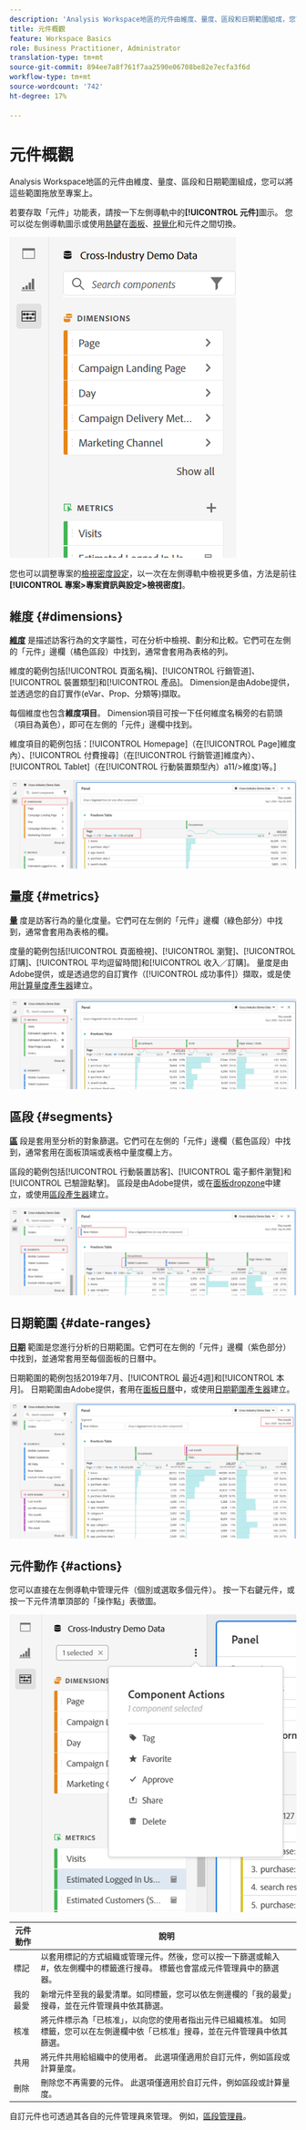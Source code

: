 ```yaml
---
description: 'Analysis Workspace地區的元件由維度、量度、區段和日期範圍組成，您可以將這些範圍拖放至專案上。 '
title: 元件概觀
feature: Workspace Basics
role: Business Practitioner, Administrator
translation-type: tm+mt
source-git-commit: 894ee7a8f761f7aa2590e06708be82e7ecfa3f6d
workflow-type: tm+mt
source-wordcount: '742'
ht-degree: 17%

---
```



# 元件概觀

Analysis Workspace地區的元件由維度、量度、區段和日期範圍組成，您可以將這些範圍拖放至專案上。

若要存取「元件」功能表，請按一下左側導軌中的&#x200B;**[!UICONTROL 元件]**&#x200B;圖示。 您可以從左側導軌圖示或使用[熱鍵](/help/analyze/analysis-workspace/build-workspace-project/fa-shortcut-keys.md)在[面板](https://docs.adobe.com/content/help/zh-Hant/analytics/analyze/analysis-workspace/panels/panels.html)、[視覺化](https://docs.adobe.com/content/help/zh-Hant/analytics/analyze/analysis-workspace/visualizations/freeform-analysis-visualizations.html)和元件之間切換。

![](assets/component-overview.png)

您也可以調整專案的[檢視密度設定](https://docs.adobe.com/content/help/zh-Hant/analytics/analyze/analysis-workspace/build-workspace-project/view-density.html)，以一次在左側導軌中檢視更多值，方法是前往&#x200B;**[!UICONTROL 專案>專案資訊與設定>檢視密度]**。

## 維度 {#dimensions}

[**維度**](https://docs.adobe.com/content/help/en/analytics/components/dimensions/overview.html) 是描述訪客行為的文字屬性，可在分析中檢視、劃分和比較。它們可在左側的「元件」邊欄（橘色區段）中找到，通常會套用為表格的列。

維度的範例包括[!UICONTROL 頁面名稱]、[!UICONTROL 行銷管道]、[!UICONTROL 裝置類型]和[!UICONTROL 產品]。 Dimension是由Adobe提供，並透過您的自訂實作(eVar、Prop、分類等)擷取。

每個維度也包含&#x200B;**維度項目**。 Dimension項目可按一下任何維度名稱旁的右箭頭（項目為黃色），即可在左側的「元件」邊欄中找到。

維度項目的範例包括：[!UICONTROL Homepage]（在[!UICONTROL Page]維度內）、[!UICONTROL 付費搜尋]（在[!UICONTROL 行銷管道]維度內）、[!UICONTROL Tablet]（在[!UICONTROL 行動裝置類型內）a11/>維度)等。]

![](assets/dimensions.png)

## 量度 {#metrics}

[**量**](https://docs.adobe.com/content/help/en/analytics/components/metrics/overview.html) 度是訪客行為的量化度量。它們可在左側的「元件」邊欄（綠色部分）中找到，通常會套用為表格的欄。

度量的範例包括[!UICONTROL 頁面檢視]、[!UICONTROL 瀏覽]、[!UICONTROL 訂購]、[!UICONTROL 平均逗留時間]和[!UICONTROL 收入／訂購]。 量度是由Adobe提供，或是透過您的自訂實作（[!UICONTROL 成功事件]）擷取，或是使用[計算量度產生器](https://docs.adobe.com/content/help/zh-Hant/analytics/components/calculated-metrics/calcmetric-workflow/cm-build-metrics.html)建立。

![](assets/metrics.png)

## 區段 {#segments}

[**區**](https://docs.adobe.com/content/help/zh-Hant/analytics/analyze/analysis-workspace/components/t-freeform-project-segment.html) 段是套用至分析的對象篩選。它們可在左側的「元件」邊欄（藍色區段）中找到，通常套用在面板頂端或表格中量度欄上方。

區段的範例包括[!UICONTROL 行動裝置訪客]、[!UICONTROL 電子郵件瀏覽]和[!UICONTROL 已驗證點擊]。 區段是由Adobe提供，或在[面板dropzone](https://docs.adobe.com/content/help/en/analytics/analyze/analysis-workspace/panels/panels.html)中建立，或使用[區段產生器](https://docs.adobe.com/content/help/zh-Hant/analytics/components/segmentation/segmentation-workflow/seg-build.html)建立。

![](assets/segments.png)

## 日期範圍 {#date-ranges}

[**日期**](https://docs.adobe.com/content/help/zh-Hant/analytics/analyze/analysis-workspace/components/calendar-date-ranges/calendar.html) 範圍是您進行分析的日期範圍。它們可在左側的「元件」邊欄（紫色部分）中找到，並通常套用至每個面板的日曆中。

日期範圍的範例包括2019年7月、[!UICONTROL 最近4週]和[!UICONTROL 本月]。 日期範圍由Adobe提供，套用在[面板日曆](https://docs.adobe.com/content/help/en/analytics/analyze/analysis-workspace/panels/panels.html)中，或使用[日期範圍產生器](https://docs.adobe.com/content/help/en/analytics/analyze/analysis-workspace/components/calendar-date-ranges/custom-date-ranges.html)建立。

![](assets/date-ranges.png)

## 元件動作 {#actions}

您可以直接在左側導軌中管理元件（個別或選取多個元件）。 按一下右鍵元件，或按一下元件清單頂部的「操作點」表徵圖。

![](assets/component-actions.png)

| 元件動作 | 說明 |
|--- |--- |
| 標記 | 以套用標記的方式組織或管理元件。然後，您可以按一下篩選或輸入#，依左側欄中的標籤進行搜尋。 標籤也會當成元件管理員中的篩選器。 |
| 我的最愛 | 新增元件至我的最愛清單。如同標籤，您可以依左側邊欄的「我的最愛」搜尋，並在元件管理員中依其篩選。 |
| 核准 | 將元件標示為「已核准」，以向您的使用者指出元件已組織核准。 如同標籤，您可以在左側邊欄中依「已核准」搜尋，並在元件管理員中依其篩選。 |
| 共用 | 將元件共用給組織中的使用者。 此選項僅適用於自訂元件，例如區段或計算量度。 |
| 刪除 | 刪除您不再需要的元件。 此選項僅適用於自訂元件，例如區段或計算量度。 |

自訂元件也可透過其各自的元件管理員來管理。 例如，[區段管理員](/help/components/segmentation/segmentation-workflow/seg-manage.md)。
